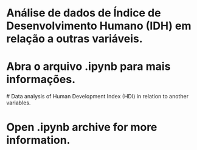 # Análise de dados de Índice de Desenvolvimento Humano (IDH) em relação a outras variáveis. 
<h1>Abra o arquivo .ipynb para mais informações.</h1>
</ br>
# Data analysis of Human Development Index (HDI) in relation to another variables. 
<h1>Open .ipynb archive for more information.</h1>
